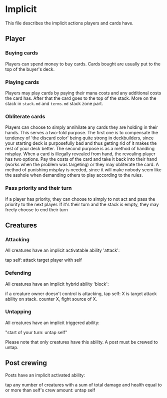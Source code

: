 # Implicit

This file describes the implicit actions players and cards have.

## Player

### Buying cards

Players can spend money to buy cards. Cards bought are usually put to the top of the buyer's deck.

### Playing cards

Players may play cards by paying their mana costs and any additional costs the card has. After that the card goes to the top of the stack. More on the stack in `stack.md` and `terms.md` stack zone part.

### Obliterate cards

Players can choose to simply annihilate any cards they are holding in their hands. This serves a two-fold purpose. The first one is to compensate the tendency of 'the discard color' being quite strong in deckbuilders, since your starting deck is purposefully bad and thus getting rid of it makes the rest of your deck better. The second purpose is as a method of handling misplay. When a card is illegally revealed from hand, the revealing player has two options. Pay the costs of the card and take it back into their hand (works when the problem was targeting) or they may obliterate the card. A method of punishing misplay is needed, since it will make nobody seem like the asshole when demanding others to play according to the rules.

### Pass priority and their turn

If a player has priority, they can choose to simply to not act and pass the priority to the next player.
If it's their turn and the stack is empty, they may freely choose to end their turn

## Creatures

### Attacking

All creatures have an implicit activatable ability 'attack':

tap self: attack target player with self

### Defending

All creatures have an implicit hybrid ability 'block':

if a creature owner doesn't control is attacking, tap self: X is target attack ability on stack. counter X, fight source of X.

### Untapping

All creatures have an implicit triggered ability:

"start of your turn: untap self" 

Please note that only creatures have this ability. A post must be crewed to untap.

## Post crewing

Posts have an implicit activated ability:

tap any number of creatures with a sum of total damage and health equal to or more than self's crew amount: untap self



